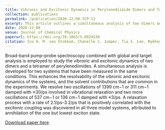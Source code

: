 ```yaml
---
title: Vibronic and Excitonic Dynamics in Perylenediimide Dimers and Tetramer
collection: publications
permalink: /publication/2020-12-08-JCP-12
excerpt: This article outlines a simultaneous analysis of two dimers and a tetramer of perylenedimmides via global target analysis which enhances resolution of vibronic and excitonic dynamics of the system.
date: 2020-12-08
venue: Journal of Chemical Physics
paperurl: https://doi.org/10.1063/5.0024530
citation: Ivo H. M. van Stokkum, Chanelle C. Jumper, Tia S. Lee, Mykhaylo Myahkostupov, Felix N. Castellano, Gregory D. Scholes. Vibronic and Excitonic Dynamics in Perylenediimide Dimers and Tetramer. J. Chem. Phys. 2020,153, 224101. 
---
```

Broad-band pump–probe spectroscopy combined with global and target analysis is employed to study the vibronic and excitonic dynamics of two dimers and a tetramer of perylenediimides. A simultaneous analysis is developed for two systems that have been measured in the same conditions. This enhances the resolvability of the vibronic and excitonic dynamics of the systems, and the solvent contributions that are common in the experiments. We resolve two oscillations of 1399 cm−1 or 311 cm−1 damped with ≈30/ps involved in vibrational relaxation and two more oscillations of 537 cm−1 or 136 cm−1 damped with ≈3/ps. A relaxation process with a rate of 2.1/ps–3.2/ps that is positively correlated with the excitonic coupling was discovered in all three model systems, attributed to annihilation of the one but lowest exciton state.

[Download paper here](http://t-s-lee.github.io/files/paper1.pdf)
